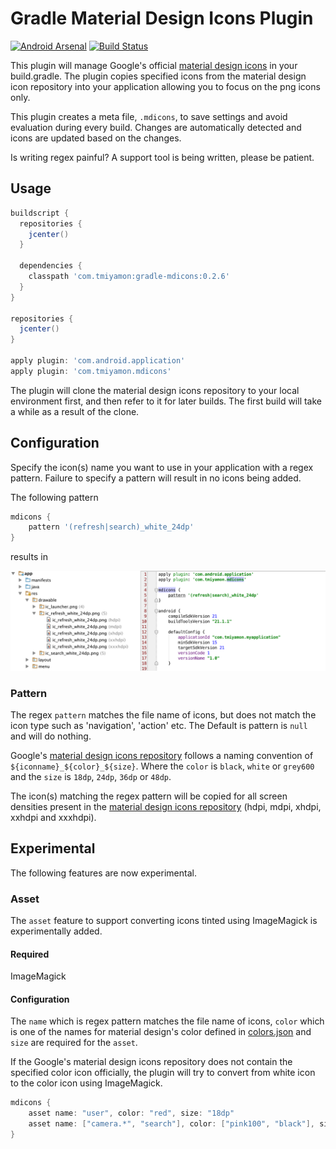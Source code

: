 # Gradle Material Design Icons Plugin

[![Android Arsenal](https://img.shields.io/badge/Android%20Arsenal-gradle--mdicons-brightgreen.svg?style=flat)](https://android-arsenal.com/details/1/1334)
[![Build Status](https://travis-ci.org/tmiyamon/gradle-mdicons.svg?branch=master)](https://travis-ci.org/tmiyamon/gradle-mdicons)

This plugin will manage Google's official [material design icons](https://github.com/google/material-design-icons) in your build.gradle. The plugin copies specified icons from the material design icon repository into your application allowing you to focus on the png icons only.

This plugin creates a meta file, `.mdicons`, to save settings and avoid evaluation during every build. Changes are automatically detected and icons are updated based on the changes.

Is writing regex painful? A support tool is being written, please be patient.

## Usage

```groovy
buildscript {
  repositories {
    jcenter()
  }

  dependencies {
    classpath 'com.tmiyamon:gradle-mdicons:0.2.6'
  }
}

repositories {
  jcenter()
}

apply plugin: 'com.android.application'
apply plugin: 'com.tmiyamon.mdicons'
```

The plugin will clone the material design icons repository to your local environment first, and then refer to it for later builds. The first build will take a while as a result of the clone.

## Configuration

Specify the icon(s) name you want to use in your application with a regex pattern. Failure to specify a pattern will result in no icons being added.

The following pattern

```groovy
mdicons {
    pattern '(refresh|search)_white_24dp'
}
```

results in

![result](/gradle-mdicons-result.png)

### Pattern

The regex `pattern` matches the file name of icons, but does not match the icon type such as 'navigation', 'action' etc. The Default is pattern is `null` and will do nothing.

Google's [material design icons repository](https://github.com/google/material-design-icons) follows a naming convention of `${iconname}_${color}_${size}`. Where the `color` is `black`, `white` or `grey600` and the `size` is `18dp`, `24dp`, `36dp` or `48dp`.

The icon(s) matching the regex pattern will be copied for all screen densities present in the [material design icons repository](https://github.com/google/material-design-icons) (hdpi, mdpi, xhdpi, xxhdpi and xxxhdpi).

## Experimental

The following features are now experimental.

### Asset

The `asset` feature to support converting icons tinted using ImageMagick is experimentally added.

#### Required

ImageMagick

#### Configuration

The `name` which is regex pattern matches the file name of icons, `color` which is one of the names for material design's color defined in [colors.json](/src/main/resources/com/tmiyamon/colors.json) and `size` are required for the `asset`.

If the Google's material design icons repository does not contain the specified color icon officially, the plugin will try to convert from white icon to the color icon using ImageMagick.

```groovy
mdicons {
    asset name: "user", color: "red", size: "18dp"
    asset name: ["camera.*", "search"], color: ["pink100", "black"], size: ["18dp", "24dp"]
}
```
